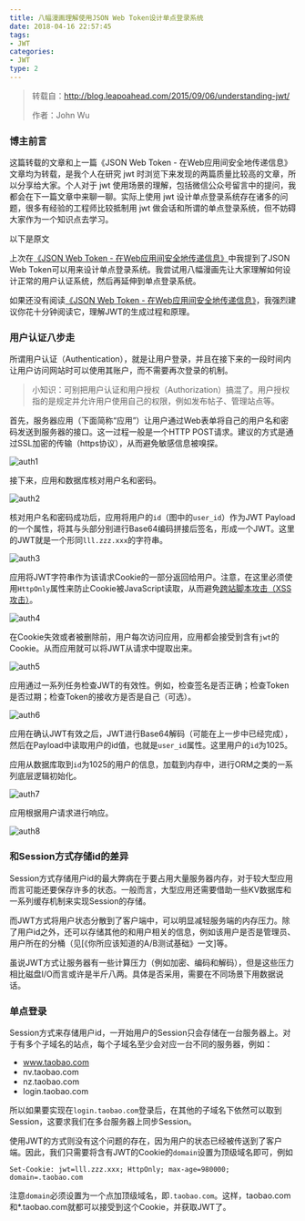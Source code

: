 ```yaml
---
title: 八幅漫画理解使用JSON Web Token设计单点登录系统
date: 2018-04-16 22:57:45
tags:
- JWT
categories:
- JWT
type: 2
---
```


> 转载自：http://blog.leapoahead.com/2015/09/06/understanding-jwt/
>
> 作者：John Wu

### 博主前言

这篇转载的文章和上一篇《JSON Web Token - 在Web应用间安全地传递信息》文章均为转载，是我个人在研究 jwt 时浏览下来发现的两篇质量比较高的文章，所以分享给大家。个人对于 jwt 使用场景的理解，包括微信公众号留言中的提问，我都会在下一篇文章中来聊一聊。实际上使用 jwt 设计单点登录系统存在诸多的问题，很多有经验的工程师比较抵制用 jwt 做会话和所谓的单点登录系统，但不妨碍大家作为一个知识点去学习。
<!-- more -->
以下是原文

上次在[《JSON Web Token - 在Web应用间安全地传递信息》](https://www.cnkirito.moe/2018/04/14/jwt-learn/)中我提到了JSON Web Token可以用来设计单点登录系统。我尝试用八幅漫画先让大家理解如何设计正常的用户认证系统，然后再延伸到单点登录系统。

如果还没有阅读[《JSON Web Token - 在Web应用间安全地传递信息》](https://www.cnkirito.moe/2018/04/14/jwt-learn/)，我强烈建议你花十分钟阅读它，理解JWT的生成过程和原理。

### 用户认证八步走

所谓用户认证（Authentication），就是让用户登录，并且在接下来的一段时间内让用户访问网站时可以使用其账户，而不需要再次登录的机制。

> 小知识：可别把用户认证和用户授权（Authorization）搞混了。用户授权指的是规定并允许用户使用自己的权限，例如发布帖子、管理站点等。

首先，服务器应用（下面简称“应用”）让用户通过Web表单将自己的用户名和密码发送到服务器的接口。这一过程一般是一个HTTP POST请求。建议的方式是通过SSL加密的传输（https协议），从而避免敏感信息被嗅探。

![auth1](http://ov0zuistv.bkt.clouddn.com/jwtauth1.png)

接下来，应用和数据库核对用户名和密码。

![auth2](http://ov0zuistv.bkt.clouddn.com/jwtauth2.png)

核对用户名和密码成功后，应用将用户的`id`（图中的`user_id`）作为JWT Payload的一个属性，将其与头部分别进行Base64编码拼接后签名，形成一个JWT。这里的JWT就是一个形同`lll.zzz.xxx`的字符串。

![auth3](http://ov0zuistv.bkt.clouddn.com/jwtauth3.png)

应用将JWT字符串作为该请求Cookie的一部分返回给用户。注意，在这里必须使用`HttpOnly`属性来防止Cookie被JavaScript读取，从而避免[跨站脚本攻击（XSS攻击）](http://www.cnblogs.com/bangerlee/archive/2013/04/06/3002142.html)。

![auth4](http://ov0zuistv.bkt.clouddn.com/jwtauth4.png)

在Cookie失效或者被删除前，用户每次访问应用，应用都会接受到含有`jwt`的Cookie。从而应用就可以将JWT从请求中提取出来。

![auth5](http://ov0zuistv.bkt.clouddn.com/jwtauth5.png)

应用通过一系列任务检查JWT的有效性。例如，检查签名是否正确；检查Token是否过期；检查Token的接收方是否是自己（可选）。

![auth6](http://ov0zuistv.bkt.clouddn.com/jwtauth6.png)

应用在确认JWT有效之后，JWT进行Base64解码（可能在上一步中已经完成），然后在Payload中读取用户的id值，也就是`user_id`属性。这里用户的`id`为1025。

应用从数据库取到`id`为1025的用户的信息，加载到内存中，进行ORM之类的一系列底层逻辑初始化。

![auth7](http://ov0zuistv.bkt.clouddn.com/jwtauth7.png)

应用根据用户请求进行响应。

![auth8](http://ov0zuistv.bkt.clouddn.com/jwtauth8.png)

### 和Session方式存储id的差异

Session方式存储用户id的最大弊病在于要占用大量服务器内存，对于较大型应用而言可能还要保存许多的状态。一般而言，大型应用还需要借助一些KV数据库和一系列缓存机制来实现Session的存储。

而JWT方式将用户状态分散到了客户端中，可以明显减轻服务端的内存压力。除了用户id之外，还可以存储其他的和用户相关的信息，例如该用户是否是管理员、用户所在的分桶（见[《你所应该知道的A/B测试基础》一文]等。

虽说JWT方式让服务器有一些计算压力（例如加密、编码和解码），但是这些压力相比磁盘I/O而言或许是半斤八两。具体是否采用，需要在不同场景下用数据说话。

### 单点登录

Session方式来存储用户id，一开始用户的Session只会存储在一台服务器上。对于有多个子域名的站点，每个子域名至少会对应一台不同的服务器，例如：

- www.taobao.com
- nv.taobao.com
- nz.taobao.com
- login.taobao.com

所以如果要实现在`login.taobao.com`登录后，在其他的子域名下依然可以取到Session，这要求我们在多台服务器上同步Session。

使用JWT的方式则没有这个问题的存在，因为用户的状态已经被传送到了客户端。因此，我们只需要将含有JWT的Cookie的`domain`设置为顶级域名即可，例如

```
Set-Cookie: jwt=lll.zzz.xxx; HttpOnly; max-age=980000; domain=.taobao.com
```

注意`domain`必须设置为一个点加顶级域名，即`.taobao.com`。这样，taobao.com和*.taobao.com就都可以接受到这个Cookie，并获取JWT了。

